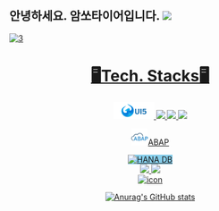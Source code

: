 ## 안녕하세요. 암쏘타이어입니다. <a href="https://youtu.be/HWOsBlJr9Mk?si=_cRmEfF53j4y4sk9" target="_blank"><img src="https://img.shields.io/badge/Youtube-ff0000?style=flat-square&logo=youtube" style="height: 25px;">

<a href="https://ibb.co/fXfMqJ7"><img src="https://i.ibb.co/BfbLckR/3.png" alt="3" border="0" style="height: 100px;">
<br>


<div align=center><h1>🖥️Tech. Stacks🖥️</h1></div>

<div align=center> 
  <img alt="UI5" src="https://raw.githubusercontent.com/SAP/ui5-tooling/main/docs/images/UI5_logo_wide.png" style="height: 30px; background-color: #87CEEB;">
  <img src="https://img.shields.io/badge/javascript-F7DF1E?style=for-the-badge&logo=javascript&logoColor=black"> 
  <img src="https://img.shields.io/badge/html5-E34F26?style=for-the-badge&logo=html5&logoColor=white"> 
  <img src="https://img.shields.io/badge/css-1572B6?style=for-the-badge&logo=css3&logoColor=white"> 
  <br>
  
  <img alt="ABAP" src="https://raw.githubusercontent.com/github/explore/339de3fa1bceb3fe3eda8c8220bccc706057203f/topics/abap/abap.png" style="height: 30px; background-color: #87CEEB;">ABAP
  <br>
  
  <img alt="HANA DB" src="https://dbdb.io/media/logos/hana.png" style="height: 30px; background-color: #87CEEB;">
  <br>
  
  <img src="https://img.shields.io/badge/python-3776AB?style=for-the-badge&logo=python&logoColor=white"> 
  <img src="https://img.shields.io/badge/git-F05032?style=for-the-badge&logo=git&logoColor=white">
  <br>

  <img src="https://techstack-generator.vercel.app/github-icon.svg" alt="icon" width="64" height="64" style="background-color:white;">
  <br>

  [![Anurag's GitHub stats](https://github-readme-stats.vercel.app/api?username=SYNC-Project-CL5)](https://github.com/SYNC-Project-CL5)
  
</div>







